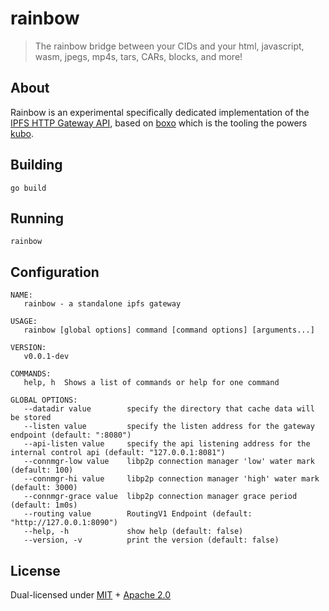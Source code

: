 # rainbow 

> The rainbow bridge between your CIDs and your html, javascript, wasm, jpegs, mp4s, tars, CARs, blocks, and more!

## About

Rainbow is an experimental specifically dedicated implementation of the [IPFS HTTP Gateway API](https://specs.ipfs.tech/http-gateways), 
based on [boxo](https://github.com/ipfs/boxo) which is the tooling the powers [kubo](https://github.com/ipfs/kubo).

## Building
```
go build
```

## Running

```
rainbow
```

## Configuration
```
NAME:
   rainbow - a standalone ipfs gateway

USAGE:
   rainbow [global options] command [command options] [arguments...]

VERSION:
   v0.0.1-dev

COMMANDS:
   help, h  Shows a list of commands or help for one command

GLOBAL OPTIONS:
   --datadir value        specify the directory that cache data will be stored
   --listen value         specify the listen address for the gateway endpoint (default: ":8080")
   --api-listen value     specify the api listening address for the internal control api (default: "127.0.0.1:8081")
   --connmgr-low value    libp2p connection manager 'low' water mark (default: 100)
   --connmgr-hi value     libp2p connection manager 'high' water mark (default: 3000)
   --connmgr-grace value  libp2p connection manager grace period (default: 1m0s)
   --routing value        RoutingV1 Endpoint (default: "http://127.0.0.1:8090")
   --help, -h             show help (default: false)
   --version, -v          print the version (default: false)
```

## License

Dual-licensed under [MIT](https://github.com/filecoin-project/lotus/blob/master/LICENSE-MIT) + [Apache 2.0](https://github.com/filecoin-project/lotus/blob/master/LICENSE-APACHE)
